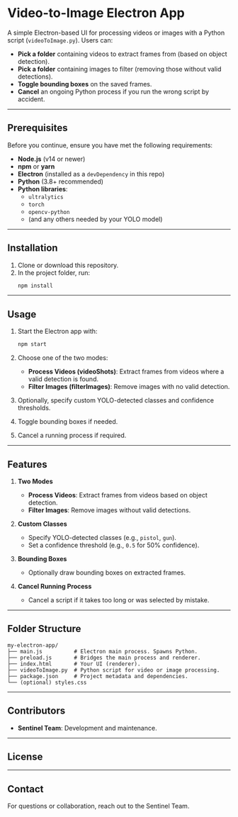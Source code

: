 # Video-to-Image Electron App

A simple Electron-based UI for processing videos or images with a Python script (`videoToImage.py`). Users can:

- **Pick a folder** containing videos to extract frames from (based on object detection).
- **Pick a folder** containing images to filter (removing those without valid detections).
- **Toggle bounding boxes** on the saved frames.
- **Cancel** an ongoing Python process if you run the wrong script by accident.

---

## Prerequisites

Before you continue, ensure you have met the following requirements:

- **Node.js** (v14 or newer)
- **npm** or **yarn**
- **Electron** (installed as a `devDependency` in this repo)
- **Python** (3.8+ recommended)
- **Python libraries**:
   - `ultralytics`
   - `torch`
   - `opencv-python`
   - (and any others needed by your YOLO model)

---

## Installation

1. Clone or download this repository.
2. In the project folder, run:
    ```bash
    npm install
    ```

---

## Usage

1. Start the Electron app with:
    ```bash
    npm start
    ```

2. Choose one of the two modes:
    - **Process Videos (videoShots)**: Extract frames from videos where a valid detection is found.
    - **Filter Images (filterImages)**: Remove images with no valid detection.

3. Optionally, specify custom YOLO-detected classes and confidence thresholds.

4. Toggle bounding boxes if needed.

5. Cancel a running process if required.

---

## Features

1. **Two Modes**  
    - **Process Videos**: Extract frames from videos based on object detection.  
    - **Filter Images**: Remove images without valid detections.

2. **Custom Classes**  
    - Specify YOLO-detected classes (e.g., `pistol`, `gun`).
    - Set a confidence threshold (e.g., `0.5` for 50% confidence).

3. **Bounding Boxes**  
    - Optionally draw bounding boxes on extracted frames.

4. **Cancel Running Process**  
    - Cancel a script if it takes too long or was selected by mistake.

---

## Folder Structure

```
my-electron-app/
├── main.js          # Electron main process. Spawns Python.
├── preload.js       # Bridges the main process and renderer.
├── index.html       # Your UI (renderer).
├── videoToImage.py  # Python script for video or image processing.
├── package.json     # Project metadata and dependencies.
└── (optional) styles.css
```

---

## Contributors

- **Sentinel Team**: Development and maintenance.

---

## License


---

## Contact

For questions or collaboration, reach out to the Sentinel Team.
